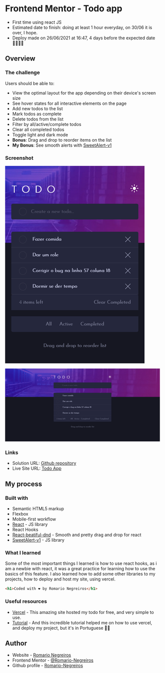 # Frontend Mentor - Todo app
- First time using react JS
- Estimated date to finish: doing at least 1 hour everyday, on 30/06 it is over, I hope.
- Deploy made on 26/06/2021 at 16:47, 4 days before the expected date 🙆‍♂️🙆‍♂️

## Overview

### The challenge

Users should be able to:

- View the optimal layout for the app depending on their device's screen size
- See hover states for all interactive elements on the page
- Add new todos to the list
- Mark todos as complete
- Delete todos from the list
- Filter by all/active/complete todos
- Clear all completed todos
- Toggle light and dark mode
- **Bonus**: Drag and drop to reorder items on the list
- **My Bonus**: See smooth alerts with [SweetAlert-v1](https://sweetalert.js.org/guides/) 

### Screenshot

![Mobile](./src/images/mobile.png)

![Desktop](./src/images/desktop.png)

### Links

- Solution URL: [Github repository](https://github.com/Romario-Negreiros/Todo-App)
- Live Site URL: [Todo App](https://todo-app-delta-pied.vercel.app)

## My process

### Built with

- Semantic HTML5 markup
- Flexbox
- Mobile-first workflow
- [React](https://reactjs.org/) - JS library
- React Hooks
- [React-beatiful-dnd](https://github.com/atlassian/react-beautiful-dnd) - Smooth and pretty drag and drop for react
- [SweetAlert-v1](https://sweetalert.js.org/guides/) - JS library

### What I learned

Some of the most important things I learned is how to use react hooks, as i am a newbie with react, it was a great practice for learning how to use the basics of this feature.
I also learned how to add some other libraries to my projects, how to deploy and host my site, using vercel.

```html
<h1>Coded with ❤ by Romario Negreiros</h1>
```
### Useful resources

-  [Vercel](https://vercel.com) - This amazing site hosted my todo for free, and very simple to use.
- [Tutorial](https://www.youtube.com/watch?v=TWTAuGEi6KU) - And this incredible tutorial helped me on how to use vercel, and deploy my project, but it's in Portuguese 🤷‍♂️

## Author

- Website - [Romario Negreiros](https://meu-portfolio-izui59udw-romario-negreiros.vercel.app)
- Frontend Mentor - [@Romario-Negreiros](https://www.frontendmentor.io/profile/Romario-Negreiros)
- Github profile - [Romario-Negreiros](https://github.com/Romario-Negreiros)
